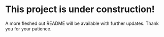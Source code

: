 # This project is under construction!

A more fleshed out README will be available with further updates. Thank you for your patience.